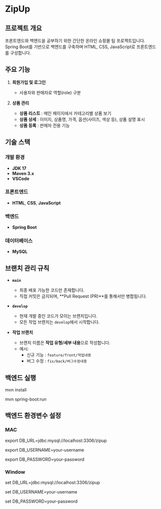 # ZipUp

## 프로젝트 개요

프론트엔드와 백엔드을 공부하기 위한 간단한 온라인 쇼핑몰 팀 프로젝트입니다.  
Spring Boot를 기반으로 백엔드를 구축하며 HTML, CSS, JavaScript로 프론트엔드를 구성합니다.

## 주요 기능

1. **회원가입 및 로그인**

   - 사용자와 판매자로 역할(role) 구분

2. **상품 관리**
   - **상품 리스트** : 메인 페이지에서 카테고리별 상품 보기
   - **상품 상세** : 이미지, 상품명, 가격, 옵션(사이즈, 색상 등), 상품 설명 표시
   - **상품 등록** : 판매자 전용 기능

## 기술 스택


### **개발 환경**  
- **JDK 17**  
- **Maven 3.x**  
- **VSCode**

### 프론트엔드

- **HTML**, **CSS**, **JavaScript**

### 백엔드

- **Spring Boot**

### 데이터베이스

- **MySQL**

## 브랜치 관리 규칙

- **`main`**

  - 최종 배포 가능한 코드만 존재합니다.
  - 직접 커밋은 금지되며, **Pull Request (PR)**를 통해서만 병합됩니다.

- **`develop`**

  - 현재 개발 중인 코드가 모이는 브랜치입니다.
  - 모든 작업 브랜치는 `develop`에서 시작합니다.

- **작업 브랜치**
  - 브랜치 이름은 **작업 유형/세부 내용**으로 작성합니다.
  - 예시:
    - 신규 기능 : `feature/front/작업내용`
    - 버그 수정 : `fix/back/버그수정내용`


 ## 백엔드 실행

 mvn install
 
 mvn spring-boot:run

## **백엔드 환경변수 설정**

### MAC
export DB_URL=jdbc:mysql://localhost:3306/zipup

export DB_USERNAME=your-username

export DB_PASSWORD=your-password

### Window
set DB_URL=jdbc:mysql://localhost:3306/zipup

set DB_USERNAME=your-username

set DB_PASSWORD=your-password


